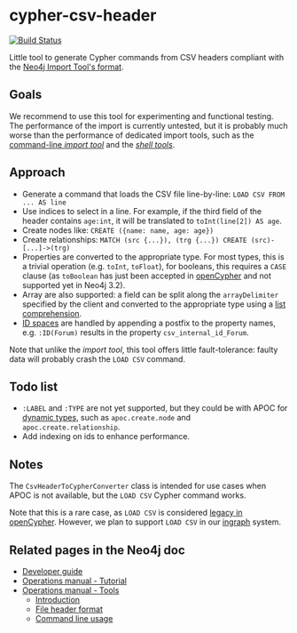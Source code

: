 # cypher-csv-header

[![Build Status](https://travis-ci.org/szarnyasg/cypher-csv-header.svg?branch=master)](https://travis-ci.org/szarnyasg/cypher-csv-header)

Little tool to generate Cypher commands from CSV headers compliant with the [Neo4j Import Tool's format](https://neo4j.com/docs/operations-manual/3.2/tools/import/file-header-format/).

## Goals

We recommend to use this tool for experimenting and functional testing. The performance of the import is currently untested, but it is probably much worse than the performance of dedicated import tools, such as the [command-line _import tool_](https://neo4j.com/docs/operations-manual/3.2/tools/import/) and the [_shell tools_](https://github.com/jexp/neo4j-shell-tools).

## Approach

* Generate a command that loads the CSV file line-by-line: `LOAD CSV FROM ... AS line`
* Use indices to select in a line. For example, if the third field of the header contains `age:int`, it will be translated to `toInt(line[2]) AS age`.
* Create nodes like: `CREATE ({name: name, age: age})`
* Create relationships: `MATCH (src {...}), (trg {...}) CREATE (src)-[...]->(trg)`
* Properties are converted to the appropriate type. For most types, this is a trivial operation (e.g. `toInt`, `toFloat`), for booleans, this requires a `CASE` clause (as `toBoolean` has just been accepted in [openCypher](https://github.com/opencypher/openCypher/blob/dfd89877107250d69856e9ef890873f6d6e6a3a8/cip/2.testable/CIP2016-07-07-Type-conversion-functions.adoc ) and not supported yet in Neo4j 3.2).
* Array are also supported: a field can be split along the `arrayDelimiter` specified by the client and converted to the appropriate type using a [list comprehension](https://neo4j.com/docs/developer-manual/3.2/cypher/syntax/lists/#cypher-list-comprehension).
* [ID spaces](https://neo4j.com/docs/operations-manual/3.2/tutorial/import-tool/#import-tool-id-handling) are handled by appending a postfix to the property names, e.g. `:ID(Forum)` results in the property `csv_internal_id_Forum`.

Note that unlike the _import tool_, this tool offers little fault-tolerance: faulty data will probably crash the `LOAD CSV` command.


## Todo list

* `:LABEL` and `:TYPE` are not yet supported, but they could be with APOC for [dynamic types](https://neo4j-contrib.github.io/neo4j-apoc-procedures/index32.html#_creating_data), such as `apoc.create.node` and `apoc.create.relationship`.
* Add indexing on ids to enhance performance.

## Notes

The `CsvHeaderToCypherConverter` class is intended for use cases when APOC is not available, but the `LOAD CSV` Cypher command works.

Note that this is a rare case, as `LOAD CSV` is considered [legacy in openCypher](https://github.com/opencypher/openCypher/blob/master/docs/standardisation-scope.adoc). However, we plan to support `LOAD CSV` in our [ingraph](http://docs.inf.mit.bme.hu/ingraph/) system.

## Related pages in the Neo4j doc

* [Developer guide](https://neo4j.com/developer/guide-import-csv/)
* [Operations manual - Tutorial](https://neo4j.com/docs/operations-manual/3.2/tutorial/import-tool/)
* [Operations manual - Tools](http://neo4j.com/docs/operations-manual/3.2/tools/)
  * [Introduction](http://neo4j.com/docs/operations-manual/3.2/tools/import/)
  * [File header format](https://neo4j.com/docs/operations-manual/3.2/tools/import/file-header-format/)
  * [Command line usage](https://neo4j.com/docs/operations-manual/3.2/tools/import/command-line-usage/)
